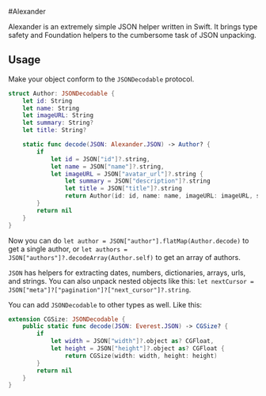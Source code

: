 #Alexander

Alexander is an extremely simple JSON helper written in Swift. It brings type safety and Foundation helpers to the cumbersome task of JSON unpacking.

## Usage

Make your object conform to the `JSONDecodable` protocol.

```swift
struct Author: JSONDecodable {
    let id: String
    let name: String
    let imageURL: String
    let summary: String?
    let title: String?

    static func decode(JSON: Alexander.JSON) -> Author? {
        if
            let id = JSON["id"]?.string,
            let name = JSON["name"]?.string,
            let imageURL = JSON["avatar_url"]?.string {
                let summary = JSON["description"]?.string
                let title = JSON["title"]?.string
                return Author(id: id, name: name, imageURL: imageURL, summary: summary, title: title)
        }
        return nil
    }
}
```

Now you can do `let author = JSON["author"].flatMap(Author.decode)` to get a single author, or `let authors = JSON["authors"]?.decodeArray(Author.self)` to get an array of authors.

`JSON` has helpers for extracting dates, numbers, dictionaries, arrays, urls, and strings. You can also unpack nested objects like this: `let nextCursor = JSON["meta"]?["pagination"]?["next_cursor"]?.string`.

You can add `JSONDecodable` to other types as well. Like this:

```swift
extension CGSize: JSONDecodable {
    public static func decode(JSON: Everest.JSON) -> CGSize? {
        if
            let width = JSON["width"]?.object as? CGFloat,
            let height = JSON["height"]?.object as? CGFloat {
                return CGSize(width: width, height: height)
        }
        return nil
    }
}
```
